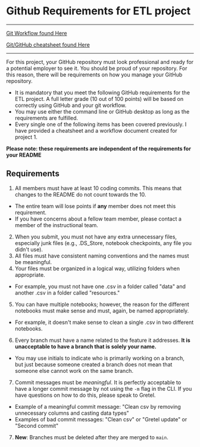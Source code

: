 # Github Requirements for ETL project
- - -
[Git Workflow found Here](Git_Workflow.md)

[Git/GitHub cheatsheet found Here](https://docs.google.com/document/d/1GMaS7oJdBDRas_s_71dlxfDU5o5msns_GLpVHdoipCE/edit?usp=sharing)

- - -

For this project, your GitHub repository must look professional and ready for a potential employer to see it. You should be proud of your repository. For this reason, there will be requirements on how you manage your GitHub repository.

* It is mandatory that you meet the following GitHub requirements for the ETL project. A full letter grade (10 out of 100 points) will be based on correctly using GitHub and your git workflow. 
* You may use either the command line or GitHub desktop as long as the requirements are fulfilled.
* Every single one of the following items has been covered previously. I have provided a cheatsheet and a workflow document created for project 1.

**Please note: these requirements are independent of the requirements for your README**


## Requirements
1. All members must have at least 10 coding commits. This means that changes to the README do not count towards the 10. 
  * The entire team will lose points if **any** member does not meet this requirement. 
  * If you have concerns about a fellow team member, please contact a member of the instructional team.
2. When you submit, you must not have any extra unnecessary files, especially junk files (e.g., .DS_Store, notebook checkpoints, any file you didn't use).
3. All files must have consistent naming conventions and the names must be meaningful.
4. Your files must be organized in a logical way, utilizing folders when appropriate.
  * For example, you must not have one .csv in a folder called "data" and another .csv in a folder called "resources."
  
5.  You can have multiple notebooks; however, the reason for the different notebooks must make sense and must, again, be named appropriately.
  * For example, it doesn't make sense to clean a single .csv in two different notebooks.

6. Every branch must have a name related to the feature it addresses. **It is unacceptable to have a branch that is solely your name.** 
  * You may use initials to indicate who is primarily working on a branch, but just because someone created a branch does not mean that someone else cannot work on the same branch.
7. Commit messages must be *meaningful*. It is perfectly acceptable to have a longer commit message by not using the `-m` flag in the CLI. If you have questions on how to do this, please speak to Gretel.
  * Example of a meaningful commit message: "Clean csv by removing unnecessary columns and casting data types"
  * Examples of bad commit messages: "Clean csv" or "Gretel update" or "Second commit"
7. **New**: Branches must be deleted after they are merged to `main`.
